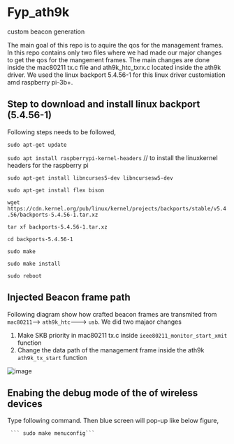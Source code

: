 # Fyp_ath9k
custom beacon generation

The main goal of this repo is to aquire the qos for the management frames.
In this repo contains only two files where we had made our major changes to get the 
qos for the mangement frames. The main changes are done inside the mac80211 tx.c file and 
ath9k_htc_txrx.c located inside the ath9k driver. We used the linux backport 5.4.56-1 for this linux driver customiation amd 
raspberry pi-3b+.

## Step to download and install linux backport (5.4.56-1)

Following steps needs to be followed, 
  
  ```sudo apt-get update```
  
  ```sudo apt install raspberrypi-kernel-headers``` // to install the linuxkernel headers for the raspberry pi
  
  ```sudo apt-get install libncurses5-dev libncursesw5-dev```
  
  ```sudo apt-get install flex bison```
  
  ```wget https://cdn.kernel.org/pub/linux/kernel/projects/backports/stable/v5.4.56/backports-5.4.56-1.tar.xz```
  
  ```tar xf backports-5.4.56-1.tar.xz```
  
  ```cd backports-5.4.56-1```
  
  ```sudo make```
  
  ```sudo make install```
  
  ```sudo reboot```
  
## Injected Beacon frame path

Following diagram show how crafted beacon frames are transmited 
from ```mac80211```--> ```ath9k_htc```---> ```usb```. We did two majaor changes

1.  Make SKB priority in mac80211 tx.c inside ```ieee80211_monitor_start_xmit``` function
2.  Change the data path of the management frame inside the ath9k ```ath9k_tx_start``` function

![image](https://user-images.githubusercontent.com/37435024/99914136-47667600-2d21-11eb-9f74-9490645e74ac.jpeg)

## Enabing the debug mode of the of wireless devices

Type following command. Then blue screen will pop-up like below figure,
    
    
     ``` sudo make menuconfig```
     
     
     
    
 



